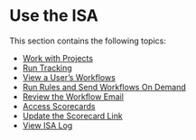 # Use the ISA

This section contains the following topics: 

  - [Work with Projects](Work_with_Projects_ISA)
  - [Run Tracking](Run_Tracking)
  - [View a User’s Workflows](View_a_Users_Workflows_ISA)
  - [Run Rules and Send Workflows On
    Demand](Run_RulesRun_Workflows_)
  - [Review the Workflow Email](Review_the_Workflow_Email)
  - [Access Scorecards](Access_Scorecards)
  - [Update the Scorecard Link](Update_the_Scorecard_Link)
  - [View ISA Log](View_ISA_Log)
